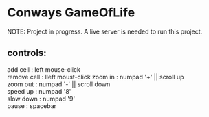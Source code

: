 # Conways GameOfLife

NOTE: Project in progress.
A live server is needed to run this project.

## controls:

 add cell    : left mouse-click  
 remove cell : lleft moust-click
 zoom in     :  numpad '+'  || scroll up  
 zoom out    : numpad '-'   || scroll down    
 speed up    : numpad '8'  
 slow down   : numpad '9'  
 pause       : spacebar
